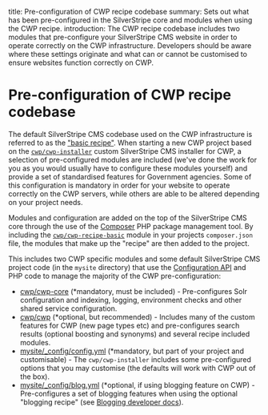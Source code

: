 title: Pre-configuration of CWP recipe codebase
summary: Sets out what has been pre-configured in the SilverStripe core and modules when using the CWP recipe.
introduction: The CWP recipe codebase includes two modules that pre-configure your SilverStripe CMS website in order to operate correctly on the CWP infrastructure. Developers should be aware where these settings originate and what can or cannot be customised to ensure websites function correctly on CWP.  

# Pre-configuration of CWP recipe codebase

The default SilverStripe CMS codebase used on the CWP infrastructure is referred to as the ["basic recipe"](/working_with_projects/recipes_and_supported_modules). 
When starting a new CWP project based on the [`cwp/cwp-installer`](/getting_started) custom SilverStripe CMS installer for CWP, a 
selection of pre-configured modules are included (we've done the work for you as you would usually have to configure 
these modules yourself) and provide a set of standardised features for Government agencies. Some of this 
configuration is mandatory in order for your website to operate correctly on the CWP servers, while others 
are able to be altered depending on your project needs.

Modules and configuration are added on the top of the SilverStripe CMS core through the use of the [Composer](https://docs.silverstripe.org/en/3.2/getting_started/composer/) 
PHP package management tool. By including the [`cwp/cwp-recipe-basic`](https://gitlab.cwp.govt.nz/cwp/cwp-recipe-basic/blob/master/composer.json) module in your projects `composer.json` 
file, the modules that make up the "recipe" are then added to the project. 

This includes two CWP specific modules and some default SilverStripe CMS project code (in the `mysite` directory) 
that use the [Configuration API](https://docs.silverstripe.org/en/3.2/developer_guides/configuration/configuration/) 
and PHP code to manage the majority of the CWP pre-configuration:

  * [cwp/cwp-core](https://gitlab.cwp.govt.nz/cwp/cwp-core) (*mandatory, must be included) - Pre-configures Solr configuration and indexing, logging, environment checks and 
  other shared service configuration. 
  * [cwp/cwp](https://gitlab.cwp.govt.nz/cwp/cwp) (*optional, but recommended) - Includes many of the custom features for CWP (new page types etc) 
  and pre-configures search results (optional boosting and synonyms) and several recipe included modules. 
  * [mysite/_config/config.yml](https://gitlab.cwp.govt.nz/cwp/cwp-installer/blob/1.2.0/mysite/_config/config.yml) (*mandatory, but part of your project and customisable) - The `cwp/cwp-installer` includes some 
  pre-configured options that you may customise (the defaults will work with CWP out of the box).
  * [mysite/_config/blog.yml](https://gitlab.cwp.govt.nz/cwp/cwp-installer/blob/1.2.0/mysite/_config/blog.yml) (*optional, if using blogging feature on CWP) - Pre-configures a set of blogging features when using 
  the optional "blogging recipe" (see [Blogging developer docs](blog_recipe)).


